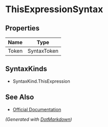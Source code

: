# ThisExpressionSyntax

## Properties

| Name  | Type        |
| ----- | ----------- |
| Token | SyntaxToken |

## SyntaxKinds

* SyntaxKind\.ThisExpression

## See Also

* [Official Documentation](https://docs.microsoft.com/en-us/dotnet/api/microsoft.codeanalysis.csharp.syntax.thisexpressionsyntax)


*\(Generated with [DotMarkdown](http://github.com/JosefPihrt/DotMarkdown)\)*